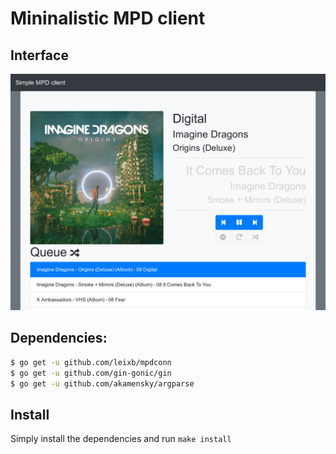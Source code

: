 # Mininalistic MPD client

## Interface

![UI example](example.png)


## Dependencies:

```sh
$ go get -u github.com/leixb/mpdconn
$ go get -u github.com/gin-gonic/gin
$ go get -u github.com/akamensky/argparse
```

## Install

Simply install the dependencies and run `make install`
